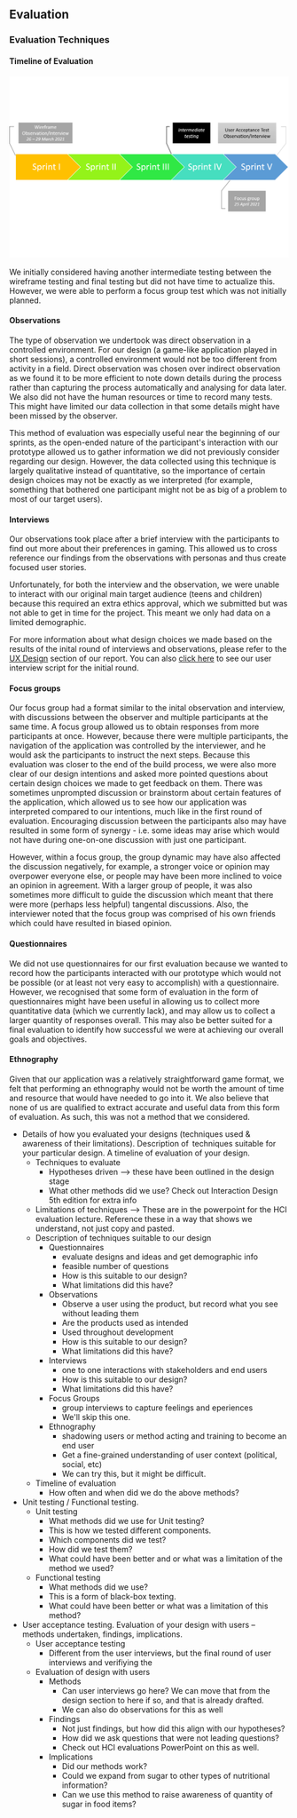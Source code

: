 ## Evaluation

### Evaluation Techniques

#### Timeline of Evaluation

![Evaluation Timeline](evaluation_timeline.png)

We initially considered having another intermediate testing between the wireframe testing and final testing but did not have time to actualize this. However, we were able to perform a focus group test which was not initially planned. 

#### Observations

The type of observation we undertook was direct observation in a controlled environment. For our design (a game-like application played in short sessions), a controlled environment would not be too different from activity in a field. Direct observation was chosen over indirect observation as we found it to be more efficient to note down details during the process rather than capturing the process automatically and analysing for data later. We also did not have the human resources or time to record many tests. This might have limited our data collection in that some details might have been missed by the observer.

This method of evaluation was especially useful near the beginning of our sprints, as the open-ended nature of the participant's interaction with our prototype allowed us to gather information we did not previously consider regarding our design. However, the data collected using this technique is largely qualitative instead of quantitative, so the importance of certain design choices may not be exactly as we interpreted (for example, something that bothered one participant might not be as big of a problem to most of our target users).

#### Interviews

Our observations took place after a brief interview with the participants to find out more about their preferences in gaming. This allowed us to cross reference our findings from the observations with personas and thus create focused user stories.

Unfortunately, for both the interview and the observation, we were unable to interact with our original main target audience (teens and children) because this required an extra ethics approval, which we submitted but was not able to get in time for the project. This meant we only had data on a limited demographic.

For more information about what design choices we made based on the results of the inital round of interviews and observations, please refer to the [UX Design](/UXDesign#user-interviews) section of our report. You can also [click here](user_interview_round_1.pdf) to see our user interview script for the initial round.

#### Focus groups

Our focus group had a format similar to the inital observation and interview, with discussions between the observer and multiple participants at the same time. A focus group allowed us to obtain responses from more participants at once. However, because there were multiple participants, the navigation of the application was controlled by the interviewer, and he would ask the participants to instruct the next steps. Because this evaluation was closer to the end of the build process, we were also more clear of our design intentions and asked more pointed questions about certain design choices we made to get feedback on them. There was sometimes unprompted discussion or brainstorm about certain features of the application, which allowed us to see how our application was interpreted compared to our intentions, much like in the first round of evaluation. Encouraging discussion between the participants also may have resulted in some form of synergy - i.e. some ideas may arise which would not have during one-on-one discussion with just one participant.  

However, within a focus group, the group dynamic may have also affected the discussion negatively, for example, a stronger voice or opinion may overpower everyone else, or people may have been more inclined to voice an opinion in agreement. With a larger group of people, it was also sometimes more difficult to guide the discussion which meant that there were more (perhaps less helpful) tangental discussions. Also, the interviewer noted that the focus group was comprised of his own friends which could have resulted in biased opinion.

#### Questionnaires

We did not use questionnaires for our first evaluation because we wanted to record how the participants interacted with our prototype which would not be possible (or at least not very easy to accomplish) with a questionnaire. However, we recognised that some form of evaluation in the form of questionnaires might have been useful in allowing us to collect more quantitative data (which we currently lack), and may allow us to collect a larger quantity of responses overall. This may also be better suited for a final evaluation to identify how successful we were at achieving our overall goals and objectives.

#### Ethnography

Given that our application was a relatively straightforward game format, we felt that performing an ethnography would not be worth the amount of time and resource that would have needed to go into it. We also believe that none of us are qualified to extract accurate and useful data from this form of evaluation. As such, this was not a method that we considered.

*  Details of how you evaluated your designs (techniques used & awareness of their limitations). Description of  techniques suitable for your particular design. A timeline of evaluation of your design.  
    * Techniques to evaluate
        * Hypotheses driven --> these have been outlined in the design stage
        * What other methods did we use? Check out Interaction Design  5th edition for extra info
    * Limitations of techniques --> These are in the powerpoint for the HCI evaluation lecture. Reference these in a way that shows we understand, not just copy and pasted.
    * Description of techniques suitable to our design
        * Questionnaires
            * evaluate designs and ideas and get demographic info
            * feasible number of questions
            * How is this suitable to our design?
            * What limitations did this have?
        * Observations
            * Observe a user using the product, but record what you see without leading them
            * Are the products used as intended
            * Used throughout development
            * How is this suitable to our design?
            * What limitations did this have?
        * Interviews
            *  one to one interactions with stakeholders and end users
            *  How is this suitable to our design?
            *  What limitations did this have?
        * Focus Groups
            * group interviews to capture feelings and eperiences
            * We'll skip this one.
        * Ethnography
            * shadowing users or method acting and training to become an end user
            * Get a fine-grained understanding of user context (political, social, etc)
            * We can try this, but it might be difficult.
    * Timeline of evaluation
        * How often and when did we do the above methods?
*  Unit testing / Functional testing.
    * Unit testing
        * What methods did we use for Unit testing?
        * This is how we tested different components.
        * Which components did we test?
        * How did we test them?
        * What could have been better and or what was a limitation of the method we used?  
    * Functional testing 
        * What methods did we use?
        * This is a form of black-box texting.
        * What could have been better or what was a limitation of this method?
*  User acceptance testing. Evaluation of your design with users – methods undertaken, findings, implications.
    * User acceptance testing
        * Different from the user interviews, but the final round of user interviews and verifiying the 
    * Evaluation of design with users
        * Methods
            * Can user interviews go here? We can move that from the design section to here if so, and that is already drafted.
            * We can also do observations for this as well
        * Findings
            * Not just findings, but how did this align with our hypotheses?
            * How did we ask questions that were not leading questions?
            * Check out HCI evaluations PowerPoint on this as well. 
        * Implications
            * Did our methods work?
            * Could we expand from sugar to other types of nutritional information?
            * Can we use this method to raise awareness of quantity of sugar in food items?
